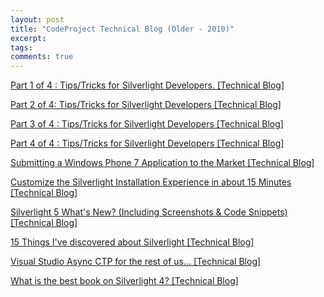 ```yaml
---
layout: post
title: "CodeProject Technical Blog (Older - 2010)"
excerpt: 
tags:
comments: true
---
```


[Part 1 of 4 : Tips/Tricks for Silverlight Developers. [Technical Blog]](http://www.codeproject.com/Articles/129869/Part-1-of-4-Tips-Tricks-for-Silverlight-Developers)

[Part 2 of 4: Tips/Tricks for Silverlight Developers [Technical Blog]](http://www.codeproject.com/Articles/131991/Part-2-of-4-Tips-Tricks-for-Silverlight-Developers)

[Part 3 of 4 : Tips/Tricks for Silverlight Developers [Technical Blog]](http://www.codeproject.com/Articles/136167/Part-3-of-4-Tips-Tricks-for-Silverlight-Developers)

[Part 4 of 4 : Tips/Tricks for Silverlight Developers [Technical Blog]](http://www.codeproject.com/Articles/139632/Part-4-of-4-Tips-Tricks-for-Silverlight-Developers)

[Submitting a Windows Phone 7 Application to the Market [Technical Blog]](http://www.codeproject.com/Articles/129660/Submitting-a-Windows-Phone-7-Application-to-the-Ma)

[Customize the Silverlight Installation Experience in about 15 Minutes [Technical Blog]](http://www.codeproject.com/Articles/129661/Customize-the-Silverlight-Installation-Experience)

[Silverlight 5 What's New? (Including Screenshots & Code Snippets) [Technical Blog]](http://www.codeproject.com/Articles/133987/Silverlight-5-What-s-New-Including-Screenshots-Cod)

[15 Things I've discovered about Silverlight [Technical Blog]](http://www.codeproject.com/Articles/129554/15-Things-I-ve-discovered-about-Silverlight)

[Visual Studio Async CTP for the rest of us… [Technical Blog]](http://www.codeproject.com/Articles/129662/Visual-Studio-Async-CTP-for-the-rest-of-us-hellip)

[What is the best book on Silverlight 4? [Technical Blog]](http://www.codeproject.com/Articles/142337/What-is-the-best-book-on-Silverlight-4)




